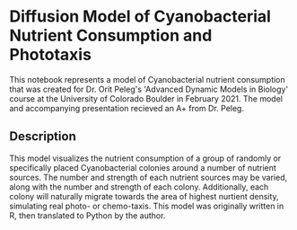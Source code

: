 # Diffusion Model of Cyanobacterial Nutrient Consumption and Phototaxis

This notebook represents a model of Cyanobacterial nutrient consumption that was created for Dr. Orit Peleg's 'Advanced Dynamic Models in Biology' course at the University of Colorado Boulder in February 2021. The model and accompanying presentation recieved an A+ from Dr. Peleg.

## Description

This model visualizes the nutrient consumption of a group of randomly or specifically placed Cyanobacterial colonies around a number of nutrient sources. The number and strength of each nutrient sources may be varied, along with the number and strength of each colony. Additionally, each colony will naturally migrate towards the area of highest nurtient density, simulating real photo- or chemo-taxis. This model was originally written in R, then translated to Python by the author. 

